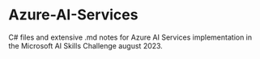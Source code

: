 # Azure-AI-Services
C# files and extensive .md notes for Azure AI Services implementation in the Microsoft AI Skills Challenge august 2023.
